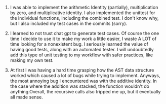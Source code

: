 1. I was able to implement the arithmetic Identity (partially), multiplication by zero,
and multiplicative identity. I also implemented the unittest for the individual functions, including the
combined test. I don't know why, but I also included my test cases in the commits (sorry).


2. I learned to not trust chat gpt to generate test cases. Of course the one time I decide to use it to make my work a little easier, I waste A LOT of time looking for a nonexistent bug. I seriously learned the value of having good tests, along with an automated tester. I will undoubtedly add this type of unit testing to my workflow with safer practices, like making my own test.


3. At first I was having a hard time grasping how the AST data structure worked which caused a lot of bugs while trying to implement. Anyways, the most annoying bug I encountered was with the additive identity. In the case where the addition was stacked, the function wouldn't do anything.Overall, the recursive calls also tripped me up, but it eventually all made sense.